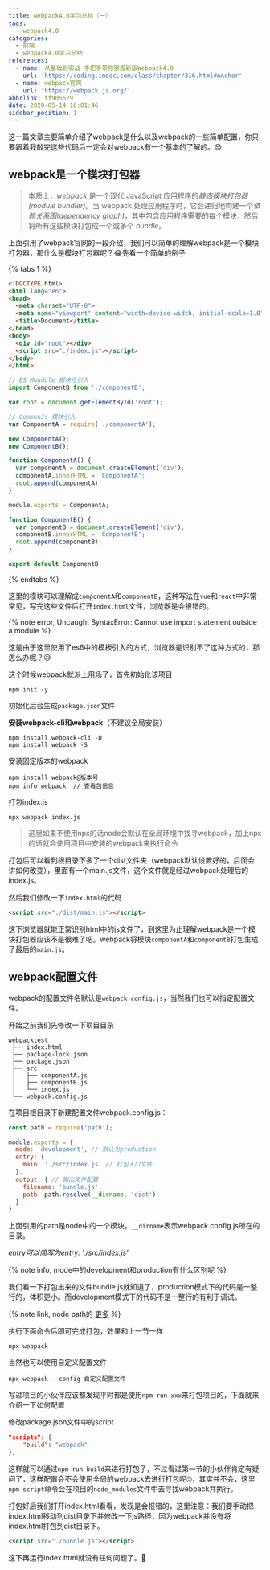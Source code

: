 ```yaml
---
title: webpack4.0学习总结（一）
tags:
  - webpack4.0
categories:
  - 前端
  - webpack4.0学习总结
references:
  - name: 从基础到实战 手把手带你掌握新版Webpack4.0
    url: 'https://coding.imooc.com/class/chapter/316.html#Anchor'
  - name: webpack官网
    url: 'https://webpack.js.org/'
abbrlink: ff905629
date: 2020-05-14 16:01:46
sidebar_position: 1
---
```


这一篇文章主要简单介绍了webpack是什么以及webpack的一些简单配置，你只要跟着我敲完这些代码后一定会对webpack有一个基本的了解的。😎

<!-- more -->

## webpack是一个模块打包器

> 本质上，*webpack* 是一个现代 JavaScript 应用程序的*静态模块打包器(module bundler)*。当 webpack 处理应用程序时，它会递归地构建一个*依赖关系图(dependency graph)*，其中包含应用程序需要的每个模块，然后将所有这些模块打包成一个或多个 *bundle*。

上面引用了webpack官网的一段介绍，我们可以简单的理解webpack是一个模块打包器，那什么是模块打包器呢？😂先看一个简单的例子

{% tabs 1 %}

<!-- tab index.html -->

```html
<!DOCTYPE html>
<html lang="en">
<head>
  <meta charset="UTF-8">
  <meta name="viewport" content="width=device-width, initial-scale=1.0">
  <title>Document</title>
</head>
<body>
  <div id="root"></div>
  <script src="./index.js"></script>
</body>
</html>
```

<!-- endtab -->

<!-- tab index.js -->

```js
// ES Moudule 模块化引入
import ComponentB from './componentB';

var root = document.getElementById('root');

// CommonJs 模块引入
var ComponentA = require('./componentA');

new ComponentA();
new ComponentB(); 
```

<!-- endtab -->

<!-- tab componentA.js -->

```js
function ComponentA() {
  var componentA = document.createElement('div');
  componentA.innerHTML = 'ComponentA';
  root.append(componentA);
}

module.exports = ComponentA;
```

<!-- endtab -->

<!-- tab componentB.js -->

```js
function ComponentB() {
  var componentB = document.createElement('div');
  componentB.innerHTML = 'ComponentB';
  root.append(componentB);
}

export default ComponentB;
```

<!-- endtab -->

{% endtabs %}

这里的模块可以理解成`componentA`和`componentB`，这种写法在`vue`和`react`中非常常见，写完这些文件后打开`index.html`文件，浏览器是会报错的。

{% note error, Uncaught SyntaxError: Cannot use import statement outside a module %}

这是由于这里使用了es6中的模板引入的方式，浏览器是识别不了这种方式的，那怎么办呢？😥



这个时候webpack就派上用场了，首先初始化该项目

```
npm init -y
```

初始化后会生成`package.json`文件

**安装webpack-cli和webpack**（不建议全局安装）

```
npm install webpack-cli -D
npm install webpack -S
```

安装固定版本的webpack

```
npm install webpack@版本号
npm info webpack  // 查看包信息
```



打包index.js

```
npx webpack index.js
```

> 这里如果不使用npx的话node会默认在全局环境中找寻webpack，加上npx的话就会使用项目中安装的webpack来执行命令 

打包后可以看到根目录下多了一个dist文件夹（webpack默认设置好的，后面会讲如何改变），里面有一个main.js文件，这个文件就是经过webpack处理后的index.js。

然后我们修改一下`index.html`的代码

```html
<script src="./dist/main.js"></script>
```

这下浏览器就能正常识别html中的js文件了，到这里为止理解webpack是一个模块打包器应该不是很难了吧。webpack将模块`componentA`和`componentB`打包生成了最后的`main.js`。



## webpack配置文件

webpack的配置文件名默认是`webpack.config.js`，当然我们也可以指定配置文件。

开始之前我们先修改一下项目目录

```
webpacktest
 ├── index.html
 ├── package-lock.json
 ├── package.json
 ├── src
 │   ├── componentA.js
 │   ├── componentB.js
 │   └── index.js
 └── webpack.config.js
```

在项目根目录下新建配置文件webpack.config.js：

```js
const path = require('path');

module.exports = {
  mode: 'development', // 默认为production
  entry: {
    main: './src/index.js' // 打包入口文件
  },
  output: { // 输出文件配置
    filename: 'bundle.js',
    path: path.resolve(__dirname, 'dist')
  }
}
```

上面引用的path是node中的一个模块，`__dirname`表示webpack.config.js所在的目录。

*entry可以简写为entry: './src/index.js'*

{% note info, mode中的development和production有什么区别呢 %}

我们看一下打包出来的文件bundle.js就知道了，production模式下的代码是一整行的，体积更小。而development模式下的代码不是一整行的有利于调试。

{% note link, node path的 [更多](http://nodejs.cn/api/path.html#path_path_resolve_paths)  %}

执行下面命令后即可完成打包，效果和上一节一样

```
npx webpack
```

当然也可以使用自定义配置文件

```
npx webpack --config 自定义配置文件
```



写过项目的小伙伴应该都发现平时都是使用`npm run xxx`来打包项目的，下面就来介绍一下如何配置

修改package.json文件中的script

```json
"scripts": {
    "build": "webpack"
},
```

这样就可以通过`npm run build`来进行打包了，不过看过第一节的小伙伴肯定有疑问了，这样配置会不会使用全局的webpack去进行打包呢🙄，其实并不会，这里`npm script`命令会在项目的`node_modules`文件中去寻找webpack并执行。



打包好后我们打开index.html看看，发现是会报错的，这里注意：我们要手动把index.html移动到dist目录下并修改一下js路径，因为webpack并没有将index.html打包到dist目录下。

```html
<script src="./bundle.js"></script>
```

这下再运行index.html就没有任何问题了。🎉

